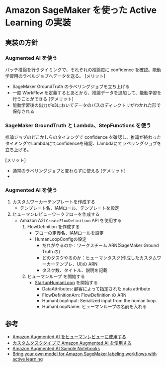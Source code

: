 # Amazon SageMaker を使った Active Learning の実装
## 実装の方針
### Augmented AI を使う
バッチ推論を行うタイミングで、それぞれの推論毎に confidence を確認。能動学習用のラベルジョブへデータを送る。
[メリット]
- SageMaker GroundTruth のラベリングジョブを立ち上げる
- 一度 WorkFlow を定義するとあとから、推論データを追加して、能動学習を行うことができる
[デメリット]
- 能動学習後の出力がs3においてデータのパスのディレクトリがわかれた形で保存される

### SageMaker GroundTruth と Lambda、StepFunctions を使う
推論ジョブのどこかしらのタイミングで confidence を確認し、推論が終わったタイミングでLambdaにてconfidenceを確認、Lambdaにてラベリングジョブを立ち上げる。

[メリット]
- 通常のラベリングジョブと変わらずに使える
[デメリット]
- 

### Augmented AI を使う
1. カスタムワーカーテンプレートを作成する
    - テンプレート名、IAMロール、テンプレートを設定
2. ヒューマンレビューワークフローを作成する
    - Amazon A2I `CreateFlowDefinition` API を使用する
        1. FlowDefinition を作成する
            - フローの定義名、IAMロールを設定
            - HumanLoopConfigの設定
                - だれがやるのか：ワークスチーム ARN(SageMaker Ground Truth の)
                - どのタスクやるのか：ヒューマンタスク(作成したカスタムワーカーテンプレ、UI)の ARN
                - タスク数、タイトル、説明を記載
         2. ヒューマンループ を開始する
            -  [StartupHumanLoop](https://docs.aws.amazon.com/augmented-ai/2019-11-07/APIReference/API_StartHumanLoop.html) を開始する
                - DataAttributes: 顧客によって指定された data attribute
                - FlowDefinitionArn: FlowDefinition の ARN
                - HumanLoopInput: Serialized input from the human loop.
                - HumanLoopName: ヒューマンループの名前を入れる 
                
                
  

## 参考
- [Amazon Augmented AI をヒューマンレビューに使用する](https://docs.aws.amazon.com/ja_jp/sagemaker/latest/dg/use-augmented-ai-a2i-human-review-loops.html)
- [カスタムタスクタイプで Amazon Augmented AI を使用する](https://docs.aws.amazon.com/ja_jp/sagemaker/latest/dg/a2i-task-types-custom.html)
- [Amazon Augmented AI Sample Notebooks](https://github.com/aws-samples/amazon-a2i-sample-jupyter-notebooks)
- [Bring your own model for Amazon SageMaker labeling workflows with active learning](https://aws.amazon.com/jp/blogs/machine-learning/bring-your-own-model-for-amazon-sagemaker-labeling-workflows-with-active-learning/)

